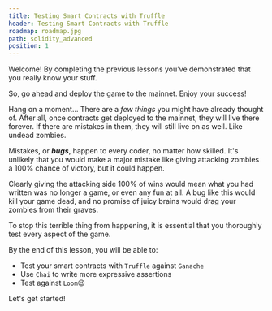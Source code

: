 ```yaml
---
title: Testing Smart Contracts with Truffle
header: Testing Smart Contracts with Truffle
roadmap: roadmap.jpg
path: solidity_advanced
position: 1
---
```


Welcome! By completing the previous lessons you’ve demonstrated that you really know your stuff.

So, go ahead and deploy the game to the mainnet. Enjoy your success!

Hang on a moment... There are a _few things_ you might have already thought of. After all, once contracts get deployed to the mainnet, they will live there forever. If there are mistakes in them, they will still live on as well. Like undead zombies.

Mistakes, or _**bugs**_, happen to every coder, no matter how skilled. It's unlikely that you would make a major mistake like giving attacking zombies a 100% chance of victory, but it could happen.

Clearly giving the attacking side 100% of wins would mean what you had written was no longer a game, or even any fun at all. A bug like this would kill your game dead, and no promise of juicy brains would drag your zombies from their graves.

To stop this terrible thing from happening, it is essential that you thoroughly test every aspect of the game.

By the end of this lesson, you will be able to:

- Test your smart contracts with `Truffle` against `Ganache`
- Use `Chai` to write more expressive assertions
- Test against `Loom`😉

Let's get started!
